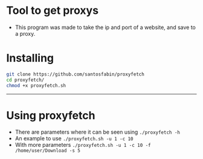 # Tool to get proxys
- This program was made to take the ip and port of a website, and save to a proxy.

# **Installing**

```bash
git clone https://github.com/santosfabin/proxyfetch
cd proxyfetch/
chmod +x proxyfetch.sh
```

---

# **Using proxyfetch**

- There are parameters where it can be seen using `./proxyfetch -h`
- An example to use `./proxyfetch.sh -u 1 -c 10`
- With more parameters `./proxyfetch.sh -u 1 -c 10 -f /home/user/Download -s 5`
